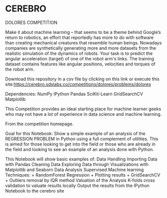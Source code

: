 # CEREBRO
DOLORES COMPETITION

  
Make it about machine learning – that seems to be a theme behind Google’s return to robotics, an effort that reportedly has more to do with software than creating mechanical creatures that resemble human beings. Nowadays companies are synthetically generating more and more datasets from the realistic simulation of the dynamics of robots. Your task is to predict the angular acceleration (target) of one of the robot arm's links. The training dataset contains features like angular positions, velocities and torques of the robot arm.


Download this repository in a csv file by clicking on this link or execute this site:https://cerebro.sdslabs.co/competitions/dolores/problems/dolores

Dependencies:
NumPy
IPython
Pandas
SciKit-Learn
GridSearchCV
Matplotlib

This Competition provides an ideal starting place for machine learner geeks who may not have a lot of experience in data science and machine learning.

From the competition homepage.

Goal for this Notebook:
Show a simple example of an analysis of the REGRESSION PROBLEM in Python using a full complement of utilities. This is aimed for those looking to get into the field or those who are already in the field and looking to see an example of an analysis done with Python.

This Notebook will show basic examples of:
Data Handling
Importing Data with Pandas
Cleaning Data
Exploring Data through Visualizations with Matplotlib and Seaborn
Data Analysis
Supervised Machine learning Techniques: + RandomForest Regression + Plotting results + GridSearchCV + Outliers removal by IQR method
Valuation of the Analysis
K-folds cross validation to valuate results locally
Output the results from the IPython Notebook to the cerebro site

